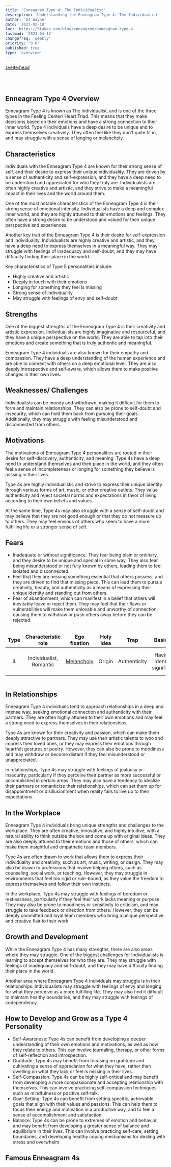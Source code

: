 ```yaml
---
title: 'Enneagram Type 4: The Individualist'
description: 'Understanding the Enneagram Type 4: The Individualist'
author: 'DJ Wayne'
date: '2023-02-18'
loc: 'https://9takes.com/blog/enneagram/enneagram-type-4'
lastmod: '2023-04-15'
changefreq: 'weekly'
priority: '0.6'
published: true
type: 'overview'
---
```


<svelte:head>

  <!-- <meta property="og:image" content="" /> -->
  <link rel="canonical" href="https://9takes.com/blog/enneagram/enneagram-type-4">
</svelte:head>
<script>
	import  Carousel  from "../../lib/components/molecules/Carousel.svelte";
    import FamousTypes from "../../lib/components/molecules/FamousTypes.svelte";
</script>

<Carousel type={4} />

<br>
<br>

## Enneagram Type 4 Overview

Enneagram Type 4 is known as The Individualist, and is one of the three types in the Feeling Center/ Heart Triad. This means that they make decisions based on their emotions and have a strong connection to their inner world. Type 4 individuals have a deep desire to be unique and to express themselves creatively. They often feel like they don't quite fit in, and may struggle with a sense of longing or melancholy.

## Characteristics

Individuals with the Enneagram Type 4 are known for their strong sense of self, and their desire to express their unique individuality. They are driven by a sense of authenticity and self-expression, and they have a deep need to be understood and appreciated for who they truly are. Individualists are often highly creative and artistic, and they strive to make a meaningful impact in their lives and the world around them.

One of the most notable characteristics of the Enneagram Type 4 is their strong sense of emotional intensity. Individualists have a deep and complex inner world, and they are highly attuned to their emotions and feelings. They often have a strong desire to be understood and valued for their unique perspective and experiences.

Another key trait of the Enneagram Type 4 is their desire for self-expression and individuality. Individualists are highly creative and artistic, and they have a deep need to express themselves in a meaningful way. They may struggle with feelings of inadequacy and self-doubt, and they may have difficulty finding their place in the world.

Key characteristics of Type 5 personalities include:

- Highly creative and artistic
- Deeply in touch with their emotions
- Longing for something they feel is missing
- Strong sense of individuality
- May struggle with feelings of envy and self-doubt

## Strengths

One of the biggest strengths of the Enneagram Type 4 is their creativity and artistic expression. Individualists are highly imaginative and resourceful, and they have a unique perspective on the world. They are able to tap into their emotions and create something that is truly authentic and meaningful.

Enneagram Type 4 individuals are also known for their empathy and compassion. They have a deep understanding of the human experience and are able to connect with others on a deep emotional level. They are also deeply introspective and self-aware, which allows them to make positive changes in their own lives.

## Weaknesses/ Challenges

Individualists can be moody and withdrawn, making it difficult for them to form and maintain relationships. They can also be prone to self-doubt and insecurity, which can hold them back from pursuing their goals. Additionally, they may struggle with feeling misunderstood and disconnected from others.

## Motivations

The motivations of Enneagram Type 4 personalities are rooted in their desire for self-discovery, authenticity, and meaning. Type 4s have a deep need to understand themselves and their place in the world, and they often feel a sense of incompleteness or longing for something they believe is missing in their lives.

Type 4s are highly individualistic and strive to express their unique identity through various forms of art, music, or other creative outlets. They value authenticity and reject societal norms and expectations in favor of living according to their own beliefs and values.

At the same time, Type 4s may also struggle with a sense of self-doubt and may believe that they are not good enough or that they do not measure up to others. They may feel envious of others who seem to have a more fulfilling life or a stronger sense of self.

## Fears

- Inadequate or without significance. They fear being plain or ordinary, and they desire to be unique and special in some way. They also fear being misunderstood or not fully known by others, leading them to feel isolated and disconnected.
- Feel that they are missing something essential that others possess, and they are driven to find that missing piece. This can lead them to pursue creativity, beauty, and authenticity as a means of expressing their unique identity and standing out from others.
- Fear of abandonment, which can manifest in a belief that others will inevitably leave or reject them. They may feel that their flaws or vulnerabilities will make them unlovable and unworthy of connection, causing them to withdraw or push others away before they can be rejected.

<div class="scroll-table">

| Type | Characteristic role     | Ego fixation                                                    | Holy idea | Trap         | Basic fear                         | Basic desire              | [Temptation](https://en.wikipedia.org/wiki/Temptation) | [Vice](https://en.wikipedia.org/wiki/Seven_deadly_sins)/Passion | [Virtue](https://en.wikipedia.org/wiki/Virtue)                             | Stress/ Disintegration | Security/ Integration |
| ---- | ----------------------- | --------------------------------------------------------------- | --------- | ------------ | ---------------------------------- | ------------------------- | ------------------------------------------------------ | --------------------------------------------------------------- | -------------------------------------------------------------------------- | ---------------------- | --------------------- |
| 4    | Individualist, Romantic | [Melancholy](<https://en.wikipedia.org/wiki/Depression_(mood)>) | Origin    | Authenticity | Having no identity or significance | To be uniquely themselves | To overuse imagination in search of self               | [Envy](https://en.wikipedia.org/wiki/Envy)                      | [Equanimity](https://en.wikipedia.org/wiki/Equanimity) (Emotional Balance) | 2                      | 1                     |

</div>

## In Relationships

Enneagram Type 4 individuals tend to approach relationships in a deep and intense way, seeking emotional connection and authenticity with their partners. They are often highly attuned to their own emotions and may feel a strong need to express themselves in their relationships.

Type 4s are known for their creativity and passion, which can make them deeply attractive to partners. They may use their artistic talents to woo and impress their loved ones, or they may express their emotions through heartfelt gestures or poetry. However, they can also be prone to moodiness and may withdraw or become distant if they feel misunderstood or unappreciated.

In relationships, Type 4s may struggle with feelings of jealousy or insecurity, particularly if they perceive their partner as more successful or accomplished in certain areas. They may also have a tendency to idealize their partners or romanticize their relationships, which can set them up for disappointment or disillusionment when reality fails to live up to their expectations.

## In the Workplace

Enneagram Type 4 individuals bring unique strengths and challenges to the workplace. They are often creative, innovative, and highly intuitive, with a natural ability to think outside the box and come up with original ideas. They are also deeply attuned to their emotions and those of others, which can make them insightful and empathetic team members.

Type 4s are often drawn to work that allows them to express their individuality and creativity, such as art, music, writing, or design. They may also be drawn to professions that involve helping others, such as counseling, social work, or teaching. However, they may struggle in environments that feel too rigid or rule-bound, as they value the freedom to express themselves and follow their own instincts.

In the workplace, Type 4s may struggle with feelings of boredom or restlessness, particularly if they feel their work lacks meaning or purpose. They may also be prone to moodiness or sensitivity to criticism, and may struggle to take feedback or direction from others. However, they can be deeply committed and loyal team members who bring a unique perspective and creative flair to their work.

## Growth and Development

While the Enneagram Type 4 has many strengths, there are also areas where they may struggle. One of the biggest challenges for Individualists is learning to accept themselves for who they are. They may struggle with feelings of inadequacy and self-doubt, and they may have difficulty finding their place in the world.

Another area where Enneagram Type 4 individuals may struggle is in their relationships. Individualists may struggle with feelings of envy and longing for what they perceive as a more fulfilling life. They may also find it difficult to maintain healthy boundaries, and they may struggle with feelings of codependency.

## How to Develop and Grow as a Type 4 Personality

- Self-Awareness: Type 4s can benefit from developing a deeper understanding of their own emotions and motivations, as well as how they relate to others. This can involve journaling, therapy, or other forms of self-reflection and introspection.
- Gratitude: Type 4s may benefit from focusing on gratitude and cultivating a sense of appreciation for what they have, rather than dwelling on what they lack or feel is missing in their lives.
- Self-Compassion: Type 4s can be highly self-critical and may benefit from developing a more compassionate and accepting relationship with themselves. This can involve practicing self-compassion techniques such as mindfulness or positive self-talk.
- Goal-Setting: Type 4s can benefit from setting specific, achievable goals that align with their values and passions. This can help them to focus their energy and motivation in a productive way, and to feel a sense of accomplishment and satisfaction.
- Balance: Type 4s can be prone to extremes of emotion and behavior, and may benefit from developing a greater sense of balance and equilibrium in their lives. This can involve practicing self-care, setting boundaries, and developing healthy coping mechanisms for dealing with stress and overwhelm.

## Famous Enneagram 4s

<FamousTypes type={4} />

<!-- ## Psychologist Studies Relevant to the Enneagram 4
- Be that self which one truly is: categorized as desire to be unique and special as it pertains to embracing one's true self - Soren Kierkegaard
- The unconscious sees the men behind the curtains: categorized as desire to be unique and special as it pertains to understanding the workings of the unconscious mind - Pierre Janet -->

<div>
<script type="application/ld+json">
{
  "@context": "http://schema.org/",
  "@graph": [
    {
      "type": "Person",
      "characteristics": [
        "Highly creative and artistic",
        "Deeply in touch with their emotions",
        "Longing for something they feel is missing",
        "Strong sense of individuality",
        "May struggle with feelings of envy and self-doubt"
      ],
      "description": "Enneagram Type 4, also known as The Individualist, is characterized by a strong sense of self, emotional intensity, and a desire for authenticity and self-expression. They often feel misunderstood and have a deep need to be valued for their unique perspective and experiences.",
      "fears": [
        "Inadequate or without significance",
        "Being plain or ordinary",
        "Being misunderstood or not fully known by others",
        "Abandonment"
      ],
      "growthAndDevelopment": [
        "Learning to accept themselves",
        "Maintaining healthy boundaries in relationships",
        "Cultivating gratitude and self-compassion",
        "Goal-setting and finding balance in life"
      ],
      "howToDevelopAndGrow": [
        "Practice self-awareness and introspection",
        "Focus on gratitude",
        "Develop self-compassion techniques",
        "Set specific, achievable goals",
        "Create balance and practice self-care"
      ],
      "motivations": [
        "Desire for self-discovery",
        "Authenticity",
        "Meaning",
        "Expressing unique identity"
      ],
      "name": "Enneagram type 4",
      "relationshipTraits": [
        "Seeks deep emotional connection",
        "Highly attuned to their emotions",
        "Creative and passionate",
        "May struggle with jealousy or insecurity",
        "Tendency to idealize partners and romanticize relationships"
      ],
      "strengths": [
        "Creativity and artistic expression",
        "Empathy and compassion",
        "Deep understanding of the human experience",
        "Introspection and self-awareness"
      ],
      "weaknesses": [
        "Moodiness and withdrawal",
        "Self-doubt and insecurity",
        "Feeling misunderstood and disconnected from others"
      ],
      "workplaceTraits": [
        "Creative, innovative, and intuitive",
        "Insightful and empathetic team members",
        "May struggle with boredom, restlessness, or sensitivity to criticism",
        "Deeply committed and loyal"
      ]
    },
    {
      "type": "BlogPosting",
      "articleBody": {
        "type": "ItemList",
        "itemListElement": [
          {
            "type": "Section",
            "name": "Characteristics",
            "position": 1
          },
          {
            "type": "Section",
            "name": "Strengths",
            "position": 2
          },
          {
            "type": "Section",
            "name": "Weaknesses/Challenges",
            "position": 3
          },
          {
            "type": "Section",
            "name": "Motivations",
            "position": 4
          },
          {
            "type": "Section",
            "name": "Fears",
            "position": 5
          },
          {
            "type": "Table",
            "name": "Enneagram Type 4 Attributes",
            "position": 6
          },
          {
            "type": "Section",
            "name": "In Relationships",
            "position": 7
          },
          {
            "type": "Section",
            "name": "In the Workplace",
            "position": 8
          },
          {
            "type": "Section",
            "name": "Growth and Development",
            "position": 9
          },
          {
            "type": "ItemList",
            "name": "How to Develop and Grow as a Type 4 Personality",
            "position": 10
          }
        ],
        "name": "Enneagram Type 4 Overview Sections"
      },
      "author": {
        "type": "Person",
        "name": "DJ Wayne"
      },
      "dateModified": "2023-04-13",
      "datePublished": "2023-2-18",
      "keywords": [
        "Enneagram",
        "Type 4",
        "Individualist",
        "Characteristics",
        "Strengths",
        "Weaknesses",
        "Growth",
        "Relationships",
        "Workplace"
      ],
      "mainEntity": [
        {
          "type": "Question",
          "acceptedAnswer": {
            "type": "Answer",
            "text": "Enneagram Type 4, or The Individualist, is characterized by a strong sense of self, emotional intensity, and a desire for authenticity and self-expression. They often feel misunderstood and have a deep need to be valued for their unique perspective and experiences. Key characteristics include being highly creative and artistic, deeply in touch with their emotions, longing for something they feel is missing, having a strong sense of individuality, and possibly struggling with feelings of envy and self-doubt."
          },
          "name": "What are the main characteristics of Enneagram Type 4?"
        },
        {
          "type": "Question",
          "acceptedAnswer": {
            "type": "Answer",
            "text": "Strengths of Enneagram Type 4 include creativity and artistic expression, empathy and compassion, deep understanding of the human experience, and introspection and self-awareness. Weaknesses include moodiness and withdrawal, self-doubt and insecurity, and feeling misunderstood and disconnected from others."
          },
          "name": "What are the strengths and weaknesses of Enneagram Type 4?"
        },
        {
          "type": "Question",
          "acceptedAnswer": {
            "type": "Answer",
            "text": "Enneagram Type 4 individuals can grow and develop by practicing self-awareness and introspection, focusing on gratitude, developing self-compassion techniques, setting specific and achievable goals, and creating balance in their lives. This can involve journaling, therapy, mindfulness, positive self-talk, and setting boundaries to deal with stress and overwhelm."
          },
          "name": "How can Enneagram Type 4 individuals grow and develop?"
        }
      ],
      "mainEntityOfPage": {
        "id": "https://9takes.com/blog/enneagram/enneagram-type-4",
        "type": "WebPage"
      },
      "publisher": {
        "type": "Organization",
        "logo": {
          "type": "ImageObject",
          "url": "https://9takes.com/darkRubix.png"
        },
        "name": "9Takes"
      }
    }
  ]
}

</script>

</div>

<style>
    .scroll-table {
    overflow-x: scroll;
}
tr {

    border: 1px solid var(--color-theme-purple);
    text-align: center;
}
td {

    border: 1px solid var(--color-theme-purple);
    text-align: center;
}
th {

    border: 1px solid var(--color-theme-purple);
    text-align: center;
}
.scroll-table::-webkit-scrollbar {
    width: 4px;
}

.scroll-table::-webkit-scrollbar-track {
    box-shadow: 0 0 4px slategrey;
}

.scroll-table::-webkit-scrollbar-thumb {
    background-color: slategrey;
    /*outline: .5px solid slategrey;*/
}

</style>
